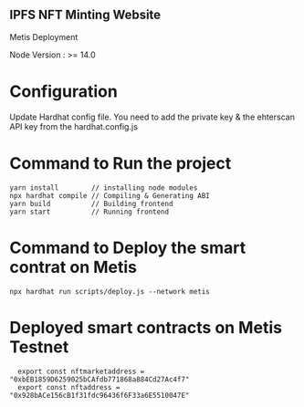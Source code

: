 ## IPFS NFT Minting Website

Metis Deployment

Node Version : >= 14.0


# Configuration 
Update Hardhat config file.
You need to add the private key & the ehterscan API key from the hardhat.config.js


# Command to Run the project
```
yarn install        // installing node modules
npx hardhat compile // Compiling & Generating ABI
yarn build          // Building frontend
yarn start          // Running frontend
```

# Command to Deploy the smart contrat on Metis
```
npx hardhat run scripts/deploy.js --network metis
```

# Deployed smart contracts on Metis Testnet
```
  export const nftmarketaddress = "0xbEB1859D6259025bCAfdb771868a884Cd27Ac4f7"
  export const nftaddress = "0x928bACe156cB1f31fdc96436f6F33a6E5510047E"
```
